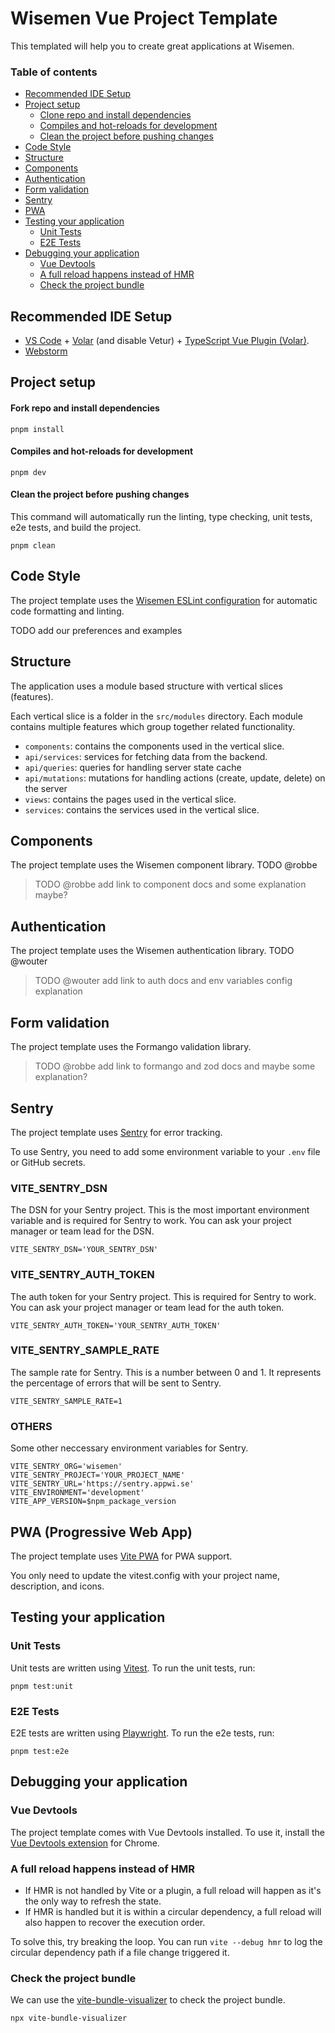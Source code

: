 # Wisemen Vue Project Template

This templated will help you to create great applications at Wisemen.

### Table of contents
- [Recommended IDE Setup](#recommended-ide-setup)
- [Project setup](#project-setup)
    - [Clone repo and install dependencies](#clone-repo-and-install-dependencies) 
    - [Compiles and hot-reloads for development](#compiles-and-hot-reloads-for-development)
    - [Clean the project before pushing changes](#clean-the-project-before-pushing-changes)
- [Code Style](#code-style)
- [Structure](#structure)
- [Components](#components)
- [Authentication](#authentication)
- [Form validation](#form-validation)
- [Sentry](#sentry)
- [PWA](#pwa)
- [Testing your application](#testing-your-application)
  - [Unit Tests](#unit-tests)
  - [E2E Tests](#e2e-tests)
- [Debugging your application](#debugging-your-application)
  - [Vue Devtools](#vue-devtools)
  - [A full reload happens instead of HMR](#a-full-reload-happens-instead-of-hmr)
  - [Check the project bundle](#check-the-project-bundle)

## Recommended IDE Setup

- [VS Code](https://code.visualstudio.com/) + [Volar](https://marketplace.visualstudio.com/items?itemName=Vue.volar) (and disable Vetur) + [TypeScript Vue Plugin (Volar)](https://marketplace.visualstudio.com/items?itemName=Vue.vscode-typescript-vue-plugin).
- [Webstorm](https://www.jetbrains.com/webstorm/)

## Project setup

#### Fork repo and install dependencies
```
pnpm install
```

#### Compiles and hot-reloads for development
```
pnpm dev
```

#### Clean the project before pushing changes
This command will automatically run the linting, type checking, unit tests, e2e tests, and build the project.
```
pnpm clean
```

## Code Style
The project template uses the [Wisemen ESLint configuration](https://github.com/wisemen-digital/eslint-config-vue) for automatic code formatting and linting.

TODO add our preferences and examples

## Structure
The application uses a module based structure with vertical slices (features).

Each vertical slice is a folder in the `src/modules` directory.
Each module contains multiple features which group together related functionality.

- `components`: contains the components used in the vertical slice.
- `api/services`: services for fetching data from the backend.
- `api/queries`: queries for handling server state cache
- `api/mutations`: mutations for handling actions (create, update, delete) on the server
- `views`: contains the pages used in the vertical slice.
- `services`: contains the services used in the vertical slice.

## Components
The project template uses the Wisemen component library. TODO @robbe

> TODO @robbe add link to component docs and some explanation maybe?

## Authentication
The project template uses the Wisemen authentication library. TODO @wouter

> TODO @wouter add link to auth docs and env variables config explanation

## Form validation
The project template uses the Formango validation library.

> TODO @robbe add link to formango and zod docs and maybe some explanation?

## Sentry
The project template uses [Sentry](https://docs.sentry.io/platforms/javascript/) for error tracking. 

To use Sentry, you need to add some environment variable to your `.env` file or GitHub secrets.

### VITE_SENTRY_DSN
The DSN for your Sentry project. This is the most important environment variable and is required for Sentry to work.
You can ask your project manager or team lead for the DSN.
```env
VITE_SENTRY_DSN='YOUR_SENTRY_DSN'
```

### VITE_SENTRY_AUTH_TOKEN
The auth token for your Sentry project. This is required for Sentry to work.
You can ask your project manager or team lead for the auth token.
```env
VITE_SENTRY_AUTH_TOKEN='YOUR_SENTRY_AUTH_TOKEN'
```

### VITE_SENTRY_SAMPLE_RATE
The sample rate for Sentry. This is a number between 0 and 1. It represents the percentage of errors that will be sent to Sentry.
```env
VITE_SENTRY_SAMPLE_RATE=1
```

### OTHERS
Some other neccessary environment variables for Sentry.


```env
VITE_SENTRY_ORG='wisemen'
VITE_SENTRY_PROJECT='YOUR_PROJECT_NAME'
VITE_SENTRY_URL='https://sentry.appwi.se'
VITE_ENVIRONMENT='development'
VITE_APP_VERSION=$npm_package_version
```

## PWA (Progressive Web App)
The project template uses [Vite PWA](https://vite-pwa-org.netlify.app/) for PWA support.

You only need to update the vitest.config with your project name, description, and icons.

## Testing your application

### Unit Tests
Unit tests are written using [Vitest](https://vitest.dev/). To run the unit tests, run:
```
pnpm test:unit
```

### E2E Tests
E2E tests are written using [Playwright](https://playwright.dev/). To run the e2e tests, run:
```
pnpm test:e2e
```

## Debugging your application

### Vue Devtools
The project template comes with Vue Devtools installed. To use it, install the [Vue Devtools extension](https://chrome.google.com/webstore/detail/vuejs-devtools/ljjemllljcmogpfapbkkighbhhppjdbg) for Chrome.

### A full reload happens instead of HMR
- If HMR is not handled by Vite or a plugin, a full reload will happen as it's the only way to refresh the state.
- If HMR is handled but it is within a circular dependency, 
a full reload will also happen to recover the execution order. 

To solve this, try breaking the loop. 
You can run `vite --debug hmr` to log the circular dependency path if a file change triggered it.

### Check the project bundle
We can use the [vite-bundle-visualizer](https://www.npmjs.com/package/vite-bundle-visualizer) to check the project bundle.
```
npx vite-bundle-visualizer
```
